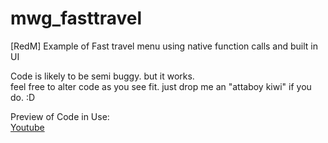 # mwg_fasttravel
[RedM] Example of Fast travel menu using native function calls and built in UI  
  
  Code is likely to be semi buggy. but it works.  
  feel free to alter code as you see fit.
  just drop me an "attaboy kiwi" if you do. :D  
  
Preview of Code in Use:  
[Youtube](https://youtu.be/VADft02--f8)  
